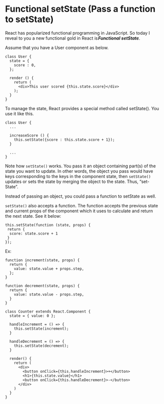 # Functional setState (Pass a function to setState)

React has popularized functional programming in JavaScript. So today I reveal to you a new functional gold in React is ***Functional setState***.

Assume that you have a User component as below.

```
class User {
  state = {
    score : 0,
  };

  render () {
    return (
      <div>This user scored {this.state.score}</div>
    );
  }
}
```

To manage the state, React provides a special method called setState(). You use it like this.

```
class User {
  ... 

  increaseScore () {
    this.setState({score : this.state.score + 1});
  }

  ...
}
```

Note how `setState()` works. You pass it an object containing part(s) of the state you want to update. In other words, the object you pass would have keys corresponding to the keys in the component state, then `setState()` updates or sets the state by merging the object to the state. Thus, “set-State”.

Instead of passing an object, you could pass a function to setState as well.

`setState()` also accepts a function. The function accepts the previous state and current props of the component which it uses to calculate and return the next state. See it below:

```
this.setState(function (state, props) {
 return {
  score: state.score + 1
 }
});
```

Ex:

```
function increment(state, props) {
  return {
    value: state.value + props.step,
  };
}

function decrement(state, props) {
  return {
    value: state.value - props.step,
  }
}

class Counter extends React.Component {
  state = { value: 0 };

  handleIncrement = () => {
    this.setState(increment);
  }

  handleDecrement = () => {
    this.setState(decrement);
  }

  render() {
    return (
      <div>
        <button onClick={this.handleIncrement}>+</button>
        <h1>{this.state.value}</h1>
        <button onClick={this.handleDecrement}>-</button>
      </div>
    )
  }
}
```